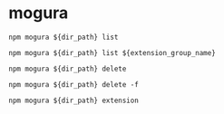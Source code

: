 # mogura

```
npm mogura ${dir_path} list
```

```
npm mogura ${dir_path} list ${extension_group_name}
```

```
npm mogura ${dir_path} delete
```

```
npm mogura ${dir_path} delete -f
```

```
npm mogura ${dir_path} extension
```
